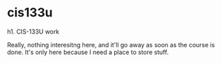 # cis133u

h1. CIS-133U work

Really, nothing interesitng here, and it'll go away as soon as the course
is done.  It's only here because I need a place to store stuff.

